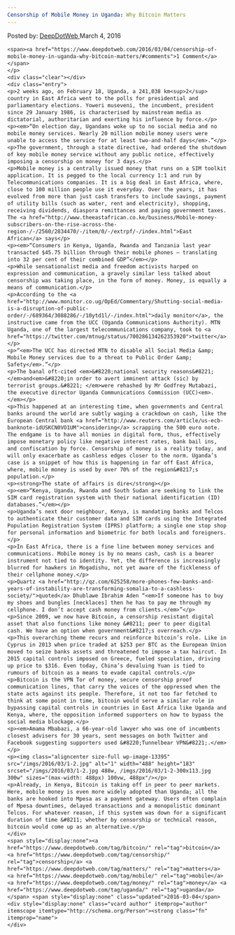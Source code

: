 ```yaml
---
Censorship of Mobile Money in Uganda: Why Bitcoin Matters
---
```

<article class="post-listing post-13394 post type-post status-publish format-standard has-post-thumbnail hentry  tag-bitcoin tag-censorship tag-matters tag-mobile tag-money tag-uganda">
    <div class="post-inner">
        <span>Posted by: <a href="https://www.deepdotweb.com/author/admin/" title="">DeepDotWeb </a></span>
    <span>March 4, 2016</span>
    
    <span><a href="https://www.deepdotweb.com/2016/03/04/censorship-of-mobile-money-in-uganda-why-bitcoin-matters/#comments">1 Comment</a></span>
    </p>
    <div class="clear"></div>
    <div class="entry">
    <p>2 weeks ago, on February 18, Uganda, a 241,038 km<sup>2</sup> country in East Africa went to the polls for presidential and parliamentary elections. Yoweri museveni, the incumbent, president since 29 January 1986, is characterised by mainstream media as dictatorial, authoritarian and exerting his influence by force.</p>
    <p><em>“On election day, Ugandans woke up to no social media and no mobile money services. Nearly 20 million mobile money users were unable to access the service for at least two-and-half days</em>.”</p>
    <p>The government, through a state directive, had ordered the shutdown of key mobile money service without any public notice, effectively imposing a censorship on money for 3 days.</p>
    <p>Mobile money is a centrally issued money that runs on a SIM toolkit application. It is pegged to the local currency 1:1 and run by Telecommunications companies. It is a big deal in East Africa, where, close to 100 million people use it everyday. Over the years, it has evolved from more than just cash transfers to include savings, payment of utility bills (such as water, rent and electricity), shopping, receiving dividends, diaspora remittances and paying government taxes. The <a href="http://www.theeastafrican.co.ke/business/Mobile-money-subscribers-on-the-rise-across-the-region-/-/2560/2834470/-/item/0/-/extrpf/-/index.html">East African</a> says</p>
    <p><em>“Consumers in Kenya, Uganda, Rwanda and Tanzania last year transacted $45.75 billion through their mobile phones — translating into 32 per cent of their combined GDP”</em></p>
    <p>While sensationalist media and freedom activists harped on expression and communication, a gravely similar less talked about censorship was taking place, in the form of money. Money, is equally a means of communication.</p>
    <p>According to the <a href="http://www.monitor.co.ug/OpEd/Commentary/Shutting-social-media-is-a-disruption-of-public-order/-/689364/3088286/-/10ytd1l/-/index.html">daily monitor</a>, the instructive came from the UCC (Uganda Communications Authority). MTN Uganda, one of the largest telecommunications company, took to <a href="https://twitter.com/mtnug/status/700286134262353920">twitter</a>:</p>
    <p>“<em>The UCC has directed MTN to disable all Social Media &amp; Mobile Money services due to a threat to Public Order &amp; Safety</em>.”</p>
    <p>The banal oft-cited <em>&#8220;national security reasons&#8221; </em>and<em>&#8220;in order to avert imminent attack (sic) by terrorist groups.&#8221; </em>were rehashed by Mr Godfrey Mutabazi, the executive director Uganda Communications Commission (UCC)<em>.</em></p>
    <p>This happened at an interesting time, when governments and Central banks around the world are subtly waging a crackdown on cash, like the European Central bank <a href="http://www.reuters.com/article/us-ecb-banknote-idUSKCN0VO1UM">considering</a> scrapping the 500 euro note. The endgame is to have all monies in digital form, thus, effectively impose monetary policy like negative interest rates, bank bail ins, and confiscation by force. Censorship of money is a reality today, and will only exacerbate as cashless edges closer to the norm. Uganda’s case is a snippet of how this is happening in far off East Africa, where, mobile money is used by over 70% of the region&#8217;s population.</p>
    <p><strong>The state of affairs is dire</strong></p>
    <p><em>“Kenya, Uganda, Rwanda and South Sudan are seeking to link the SIM card registration system with their national identification (ID) databases.”</em></p>
    <p>Uganda’s next door neighbour, Kenya, is mandating banks and Telcos to authenticate their customer data and SIM cards using the Integrated Population Registration System (IPRS) platform; a single one stop shop for personal information and biometric for both locals and foreigners.</p>
    <p>In East Africa, there is a fine line between money services and communications. Mobile money is by no means cash, cash is a bearer instrument not tied to identity. Yet, the difference is increasingly blurred for hawkers in Mogadishu, not yet aware of the fickleness of their cellphone money.</p>
    <p>Quartz <a href="http://qz.com/625258/more-phones-few-banks-and-years-of-instability-are-transforming-somalia-to-a-cashless-society/">quoted</a> Dhublawe Ibrahim Aden “<em>If someone has to buy my shoes and bungles [necklaces] then he has to pay me through my cellphone. I don’t accept cash money from clients.</em>”</p>
    <p>Since 2009, we now have Bitcoin, a censorship resistant digital asset that also functions like money &#8211; peer to peer digital cash. We have an option when government&#8217;s overreach.</p>
    <p>This overarching theme recurs and reinforce bitcoin’s role. Like in Cyprus in 2013 when price traded at $253 per BTC as the European Union moved to seize banks assets and threatened to impose a tax haircut. In 2015 capital controls imposed on Greece, fueled speculation, driving up price to $316. Even today, China’s devaluing Yuan is tied to rumours of bitcoin as a means to evade capital controls.</p>
    <p>Bitcoin is the VPN Tor of money, secure censorship proof communication lines, that carry the voices of the oppressed when the state acts against its people. Therefore, it not too far fetched to think at some point in time, bitcoin would serve a similar role in bypassing capital controls in countries in East Africa like Uganda and Kenya, where, the opposition informed supporters on how to bypass the social media blockage.</p>
    <p><em>Amama Mbabazi, a 66-year-old lawyer who was one of incumbents closest advisers for 30 years, sent messages on both Twitter and Facebook suggesting supporters used &#8220;Tunnelbear VPN&#8221;.</em></p>
    <p><img class="aligncenter size-full wp-image-13395" src="/imgs/2016/03/1-2.jpg" alt="1" width="488" height="183" srcset="/imgs/2016/03/1-2.jpg 488w, /imgs/2016/03/1-2-300x113.jpg 300w" sizes="(max-width: 488px) 100vw, 488px"/></p>
    <p>Already, in Kenya, Bitcoin is taking off in peer to peer markets. Here, mobile money is even more widely adopted than Uganda; all the banks are hooked into Mpesa as a payment gateway. Users often complain of Mpesa downtimes, delayed transactions and a monopolistic dominant Telcos. For whatever reason, if this system was down for a significant duration of time &#8211; whether by censorship or technical reason, bitcoin would come up as an alternative.</p>
    </div>
    <span style="display:none"><a href="https://www.deepdotweb.com/tag/bitcoin/" rel="tag">bitcoin</a> <a href="https://www.deepdotweb.com/tag/censorship/" rel="tag">censorship</a> <a href="https://www.deepdotweb.com/tag/matters/" rel="tag">matters</a> <a href="https://www.deepdotweb.com/tag/mobile/" rel="tag">mobile</a> <a href="https://www.deepdotweb.com/tag/money/" rel="tag">money</a> <a href="https://www.deepdotweb.com/tag/uganda/" rel="tag">uganda</a></span> <span style="display:none" class="updated">2016-03-04</span>
    <div style="display:none" class="vcard author" itemprop="author" itemscope itemtype="http://schema.org/Person"><strong class="fn" itemprop="name">
    </div>
</article>

